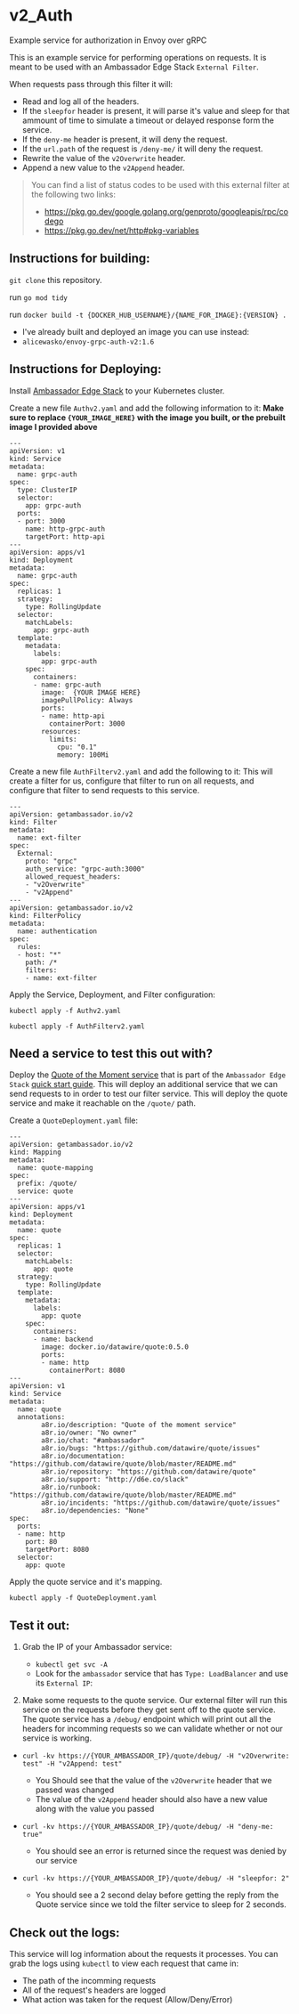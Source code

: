 # v2_Auth
Example service for authorization in Envoy over gRPC

This is an example service for performing operations on requests. It is meant to be used with
an Ambassador Edge Stack `External Filter`.

When requests pass through this filter it will:
- Read and log all of the headers.
- If the `sleepfor` header is present, it will parse it's value and sleep for that ammount of time to simulate a timeout or delayed response form the service.
- If the `deny-me` header is present, it will deny the request.
- If the `url.path` of the request is `/deny-me/` it will deny the request.
- Rewrite the value of the `v2Overwrite` header.
- Append a new value to the `v2Append` header.

> You can find a list of status codes to be used with this external filter at the following two links:
> - https://pkg.go.dev/google.golang.org/genproto/googleapis/rpc/codego
> - https://pkg.go.dev/net/http#pkg-variables

## Instructions for building:

`git clone` this repository. 

run `go mod tidy`

run `docker build -t {DOCKER_HUB_USERNAME}/{NAME_FOR_IMAGE}:{VERSION} .`
- I've already built and deployed an image you can use instead: 
- `alicewasko/envoy-grpc-auth-v2:1.6`


## Instructions for Deploying:

Install [Ambassador Edge Stack](https://www.getambassador.io/docs/edge-stack/latest/tutorials/getting-started/) to your Kubernetes cluster.



Create a new file `Authv2.yaml` and add the following information to it:
**Make sure to replace `{YOUR_IMAGE_HERE}` with the image you built, or the prebuilt image I provided above**

```
---
apiVersion: v1
kind: Service
metadata:
  name: grpc-auth
spec:
  type: ClusterIP
  selector:
    app: grpc-auth
  ports:
  - port: 3000
    name: http-grpc-auth
    targetPort: http-api
---
apiVersion: apps/v1
kind: Deployment
metadata:
  name: grpc-auth
spec:
  replicas: 1
  strategy:
    type: RollingUpdate
  selector:
    matchLabels:
      app: grpc-auth
  template:
    metadata:
      labels:
        app: grpc-auth
    spec:
      containers:
      - name: grpc-auth
        image:  {YOUR IMAGE HERE}
        imagePullPolicy: Always
        ports:
        - name: http-api
          containerPort: 3000
        resources:
          limits:
            cpu: "0.1"
            memory: 100Mi
```



Create a new file `AuthFilterv2.yaml` and add the following to it:
This will create a filter for us, configure that filter to run on all requests, and configure that filter to send requests to this service.

```
---
apiVersion: getambassador.io/v2
kind: Filter
metadata:
  name: ext-filter
spec:
  External:
    proto: "grpc"
    auth_service: "grpc-auth:3000"
    allowed_request_headers:
    - "v2Overwrite"
    - "v2Append"
---
apiVersion: getambassador.io/v2
kind: FilterPolicy
metadata:
  name: authentication
spec:
  rules:
  - host: "*"
    path: /*
    filters:
    - name: ext-filter
```

Apply the Service, Deployment, and Filter configuration:

`kubectl apply -f Authv2.yaml`

`kubectl apply -f AuthFilterv2.yaml`


## Need a service to test this out with?

Deploy the [Quote of the Moment service](github.com/datawire/quote/) that is part of the `Ambassador Edge Stack` [quick start guide](https://www.getambassador.io/docs/edge-stack/latest/tutorials/getting-started/).
This will deploy an additional service that we can send requests to in order to test our filter service. This will deploy the quote service and make it reachable on the `/quote/` path.

Create a `QuoteDeployment.yaml` file:
```
---
apiVersion: getambassador.io/v2
kind: Mapping
metadata:
  name: quote-mapping
spec:
  prefix: /quote/
  service: quote
---
apiVersion: apps/v1
kind: Deployment
metadata:
  name: quote
spec:
  replicas: 1
  selector:
    matchLabels:
      app: quote
  strategy:
    type: RollingUpdate
  template:
    metadata:
      labels:
        app: quote
    spec:
      containers:
      - name: backend
        image: docker.io/datawire/quote:0.5.0
        ports:
        - name: http
          containerPort: 8080
---
apiVersion: v1
kind: Service
metadata:
  name: quote
  annotations:
        a8r.io/description: "Quote of the moment service"
        a8r.io/owner: "No owner"
        a8r.io/chat: "#ambassador"
        a8r.io/bugs: "https://github.com/datawire/quote/issues"
        a8r.io/documentation: "https://github.com/datawire/quote/blob/master/README.md"
        a8r.io/repository: "https://github.com/datawire/quote"
        a8r.io/support: "http://d6e.co/slack"
        a8r.io/runbook: "https://github.com/datawire/quote/blob/master/README.md"
        a8r.io/incidents: "https://github.com/datawire/quote/issues"
        a8r.io/dependencies: "None"    
spec:
  ports:
  - name: http
    port: 80
    targetPort: 8080
  selector:
    app: quote

```

Apply the quote service and it's mapping.

`kubectl apply -f QuoteDeployment.yaml`

## Test it out:

1. Grab the IP of your Ambassador service:
   - `kubectl get svc -A` 
   - Look for the `ambassador` service that has `Type: LoadBalancer` and use its `External IP`:

2. Make some requests to the quote service. Our external filter will run this service on the requests before they get sent off to the quote service.
   The quote service has a `/debug/` endpoint which will print out all the headers for incomming requests so we can validate whether or not our service is working.

  - `curl -kv https://{YOUR_AMBASSADOR_IP}/quote/debug/ -H "v2Overwrite: test" -H "v2Append: test"`
    - You Should see that the value of the `v2Overwrite` header that we passed was changed
    - The value of the `v2Append` header should also have a new value along with the value you passed

  - `curl -kv https://{YOUR_AMBASSADOR_IP}/quote/debug/ -H "deny-me: true"`
    - You should see an error is returned since the request was denied by our service

  - `curl -kv https://{YOUR_AMBASSADOR_IP}/quote/debug/ -H "sleepfor: 2"`
    - You should see a 2 second delay before getting the reply from the Quote service since we told the filter service to sleep for 2 seconds.


## Check out the logs:

This service will log information about the requests it processes. You can grab the logs using `kubectl` to view each request that came in:
-  The path of the incomming requests
-  All of the request's headers are logged
-  What action was taken for the request (Allow/Deny/Error)

